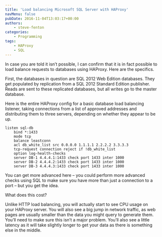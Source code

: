 ```yaml
---
title: 'Load balancing Microsoft SQL Server with HAProxy'
navMenu: false
pubDate: 2016-11-04T13:03:17+00:00
authors:
    - steve-fenton
categories:
    - Programming
tags:
    - HAProxy
    - SQL
---
```


In case you are told it isn’t possible, I can confirm that it is in fact possible to load balance requests to databases using HAProxy. Here are the specifics.

First, the databases in question are SQL 2012 Web Edition databases. They get populated by replication from a SQL 2012 Standard Edition publisher. Reads are sent to these replicated databases, but all writes go to the master database.

Here is the entire HAProxy config for a basic database load balancing listener, taking connections from a list of approved addresses and distributing them to three servers, depending on whether they appear to be up.

```
listen sql-db
    bind *:1433
    mode tcp
    balance leastconn
    acl db_white_list src 0.0.0.0 1.1.1.1 2.2.2.2 3.3.3.3
    tcp-request connection reject if !db_white_list
    option log-health-checks
    server DB-1 4.4.4.1:1433 check port 1433 inter 1000
    server DB-2 4.4.4.2:1433 check port 1433 inter 1000
    server DB-3 4.4.4.3:1433 check port 1433 inter 1000
```

You can get more advanced here – you could perform more advanced checks using SQL to make sure you have more than just a connection to a port – but you get the idea.

What does this cost?

Unlike HTTP load balancing, you will actually start to see CPU usage on your HAProxy server. You will also see a big jump in network traffic, as web pages are usually smaller than the data you might query to generate them. You’ll need to make sure this isn’t a major problem. You’ll also see a little latency as it will take slightly longer to get your data as there is something else in the middle.